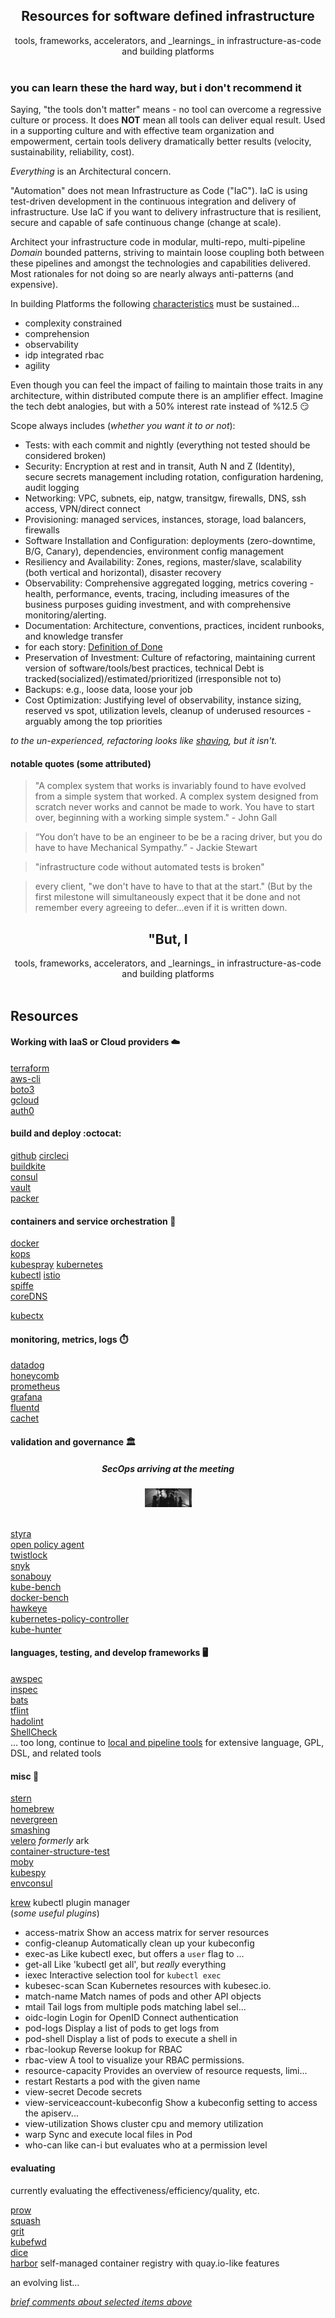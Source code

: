 <div align="center">
  <h2>Resources for software defined infrastructure</h2>
  tools, frameworks, accelerators, and _learnings_ in infrastructure-as-code and building platforms
</div>
<br />


### you can learn these the hard way, but i don't recommend it  

Saying, "the tools don't matter" means - no tool can overcome a regressive culture or process. It does **NOT** mean all tools can deliver equal result. Used in a supporting culture and with effective team organization and empowerment, certain tools delivery dramatically better results (velocity, sustainability, reliability, cost).  

_Everything_ is an Architectural concern.  

"Automation" does not mean Infrastructure as Code ("IaC"). IaC is using test-driven development in the continuous integration and delivery of infrastructure. Use IaC if you want to delivery infrastructure that is resilient, secure and capable of safe continuous change (change at scale).  

Architect your infrastructure code in modular, multi-repo, multi-pipeline _Domain_ bounded patterns, striving to maintain loose coupling both between these pipelines and amongst the technologies and capabilities delivered. Most rationales for not doing so are nearly always anti-patterns (and expensive).  

In building Platforms the following [characteristics](in-building-platforms.md) must be sustained...  
* complexity constrained
* comprehension
* observability
* idp integrated rbac
* agility

Even though you can feel the impact of failing to maintain those traits in any architecture, within distributed compute there is an amplifier effect. Imagine the tech debt analogies, but with a 50% interest rate instead of %12.5 :smirk:

Scope always includes (_whether you want it to or not_):
* Tests: with each commit and nightly (everything not tested should be considered broken)
* Security: Encryption at rest and in transit, Auth N and Z (Identity), secure secrets management including rotation, configuration hardening, audit logging
* Networking: VPC, subnets, eip, natgw, transitgw, firewalls, DNS, ssh access, VPN/direct connect
* Provisioning: managed services, instances, storage, load balancers, firewalls
* Software Installation and Configuration: deployments (zero-downtime, B/G, Canary), dependencies, environment config management
* Resiliency and Availability: Zones, regions, master/slave, scalability (both vertical and horizontal), disaster recovery
* Observability: Comprehensive aggregated logging, metrics covering - health, performance, events, tracing, including imeasures of the business purposes guiding investment, and with comprehensive monitoring/alerting.
* Documentation: Architecture, conventions, practices, incident runbooks, and knowledge transfer
* for each story: [Definition of Done](definition_of_done.md)
* Preservation of Investment: Culture of refactoring, maintaining current version of software/tools/best practices, technical Debt is tracked(socialized)/estimated/prioritized (irresponsible not to)
* Backups: e.g., loose data, loose  your job
* Cost Optimization: Justifying level of observability, instance sizing, reserved vs spot, utilization levels, cleanup of underused resources - arguably among the top priorities

_to the un-experienced, refactoring looks like [shaving](https://seths.blog/2005/03/dont_shave_that), but it isn't._


#### notable quotes (some attributed)

> "A complex system that works is invariably found to have evolved from a simple system that worked. A complex system designed from scratch never works and cannot be made to work. You have to start over, beginning with a working simple system." - John Gall

> “You don’t have to be an engineer to be be a racing driver, but you do have to have Mechanical Sympathy.” - Jackie Stewart

> "infrastructure code without automated tests is broken"

> every client, "we don't have to have to that at the start." (But by the first milestone will simultaneously expect that it be done and not remember every agreeing to defer...even if it is written down.

<div align="center">
  <h2>"But, I </h2>
  tools, frameworks, accelerators, and _learnings_ in infrastructure-as-code and building platforms
</div>
<br />

## Resources  

#### Working with IaaS or Cloud providers :cloud:

[terraform](https://www.terraform.io)  
[aws-cli](https://docs.aws.amazon.com/cli/latest/userguide/installing.html)  
[boto3](https://boto3.readthedocs.io/en/latest/)  
[gcloud](https://cloud.google.com/sdk/install)  
[auth0](https://auth0.com)  

#### build and deploy :octocat:

[github](https://github.com)
[circleci](https://circleci.com)  
[buildkite](https://buildkite.com)  
[consul](https://www.consul.io/)  
[vault](https://www.vaultproject.io)  
[packer](https://www.packer.io)  

#### containers and service orchestration :whale:

[docker](https://docs.docker.com)  
[kops](https://github.com/kubernetes/kops)  
[kubespray](https://github.com/kubernetes-sigs/kubespray)
[kubernetes](https://kubernetes.io)  
[kubectl](https://kubernetes.io/docs/tasks/tools/install-kubectl/)
[istio](https://github.com/istio/istio)  
[spiffe](https://spiffe.io)  
[coreDNS](https://coredns.io) 

[kubectx](https://github.com/ahmetb/kubectx)   

#### monitoring, metrics, logs :stopwatch:

[datadog](https://datadoghq.com)  
[honeycomb](https://www.honeycomb.io)  
[prometheus](https://prometheus.io)  
[grafana](https://grafana.com)  
[fluentd](https://www.fluentd.org)  
[cachet](https://github.com/CachetHQ/Cachet)  

#### validation and governance :classical_building:

<div align="center">
  <h5>SecOps arriving at the meeting</h5>
  <img alt="SecOps" src="https://raw.githubusercontent.com/ncheneweth/iac-resources/master/img/secops.gif?sanitize=true" width="75" />
</div>
<br />

[styra](https://www.styra.com)  
[open policy agent](https://www.openpolicyagent.org)  
[twistlock](https://twistlock.com)  
[snyk](https://snyk.io/)  
[sonabouy](https://github.com/heptio/sonobuoy)  
[kube-bench](https://github.com/aquasecurity/kube-bench)  
[docker-bench](https://github.com/docker/docker-bench-security)  
[hawkeye](https://github.com/hawkeyesec/scanner-cli)  
[kubernetes-policy-controller](https://github.com/Azure/kubernetes-policy-controller)  
[kube-hunter](https://github.com/aquasecurity/kube-hunter)  

#### languages, testing, and develop frameworks :desktop_computer:

[awspec](https://github.com/k1LoW/awspec)  
[inspec](https://www.inspec.io)  
[bats](https://github.com/bats-core/bats-core/blob/v1.2.0/README.md)  
[tflint](https://github.com/terraform-linters/tflint)  
[hadolint](https://github.com/hadolint/hadolint)  
[ShellCheck](https://github.com/koalaman/shellcheck)  
... too long, continue to [local and pipeline tools](./languages.md) for extensive language, GPL, DSL, and related tools  

#### misc :wrench:  

[stern](https://github.com/wercker/stern)  
[homebrew](https://brew.sh)  
[nevergreen](https://nevergreen.io)  
[smashing](https://smashing.github.io)  
[velero](https://github.com/heptio/velero) _formerly_ ark  
[container-structure-test](https://github.com/GoogleContainerTools/container-structure-test)  
[moby](https://github.com/moby)  
[kubespy](https://github.com/pulumi/kubespy)  
[envconsul](https://github.com/hashicorp/envconsul)  

[krew](https://github.com/kubernetes-sigs/krew/) kubectl plugin manager    
(_some useful plugins_)  
- access-matrix                  Show an access matrix for server resources  
- config-cleanup                 Automatically clean up your kubeconfig  
- exec-as                        Like kubectl exec, but offers a `user` flag to ...  
- get-all                        Like 'kubectl get all', but _really_ everything      
- iexec                          Interactive selection tool for `kubectl exec`      
- kubesec-scan                   Scan Kubernetes resources with kubesec.io.         
- match-name                     Match names of pods and other API objects          
- mtail                          Tail logs from multiple pods matching label sel...  
- oidc-login                     Login for OpenID Connect authentication            
- pod-logs                       Display a list of pods to get logs from            
- pod-shell                      Display a list of pods to execute a shell in       
- rbac-lookup                    Reverse lookup for RBAC                            
- rbac-view                      A tool to visualize your RBAC permissions.         
- resource-capacity              Provides an overview of resource requests, limi...  
- restart                        Restarts a pod with the given name                 
- view-secret                    Decode secrets                                     
- view-serviceaccount-kubeconfig Show a kubeconfig setting to access the apiserv...  
- view-utilization               Shows cluster cpu and memory utilization           
- warp                           Sync and execute local files in Pod  
- who-can                        like can-i but evaluates who at a permission level                           

#### evaluating

currently evaluating the effectiveness/efficiency/quality, etc.  

[prow](https://github.com/kubernetes/test-infra/tree/master/prow)  
[squash](https://github.com/solo-io/squash)  
[grit](https://github.com/grailbio/grit)  
[kubefwd](https://github.com/txn2/kubefwd)  
[dice](https://github.com/dmathieu/dice)   
[harbor](https://goharbor.io) self-managed container registry with quay.io-like features  

an evolving list...

_[brief comments about selected items above](./comments.md)_
